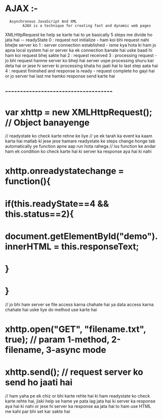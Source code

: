 # AJAX :- 	
      Asynchronous JavaScript And XML
			AJAX is a technique for creating fast and dynamic web pages

XMLHttpRequest ke help se karte hai to ye basically 5 steps me divide ho jata hai -- readyState
	0 : request not initialize 						- ham koi bhi request nahi bhejte server ko 
	1 : server connection established 		- isme kya hota ki ham jo apna local system hai or server ka ek connection banate hai uske baad hi ham koi request bhej sakte hai
	2 : request received
	3 : processing request - jo bhi request hamne server ko bheji hai server uspe processing shuru kar deta hai or jese hi server ki processing khata ho jaati hai to last step aata hai
	4 : request fininshed and response is ready 	- request complete ho gayi hai or jo server hai last me hamko response send karte hai 

## ------------------------------------
# var xhttp = new XMLHttpRequest(); // Object banayenge

// readystate ko check karte rehne ke liye
// ye ek tarah ka event ka kaam karta hai matlab ki jese jese hamare readystate ke steps change honge tab automatically ye function apne aap run hota rahega
// iss function ke andar ham ek condition ko check karte hai ki server ka response aya hai ki nahi 
# xhttp.onreadystatechange = function(){
#	if(this.readyState==4 && this.status==2){
#		document.getElementById("demo").innerHTML = this.responseText;
#	}
# }

// jo bhi ham server se file access karna chahate hai ya data access karna chahate hai uske liye do method use karte hai
# xhttp.open("GET", "filename.txt", true);  // param 1-method, 2-filename, 3-async mode
# xhttp.send(); // request server ko send ho jaati hai

// ham yaha pe ek chiz or bhi karte rehte hai ki ham readystate ko check karte rehte hai, jiski help se hame ye pata lag jata hai ki server ka response aya hai ki nahi or jese hi server ka response aa jata hai to ham use HTML me kahi par bhi set kar sakte hai
